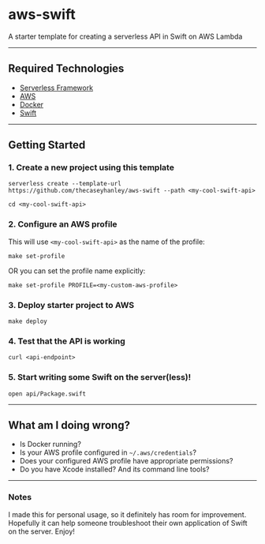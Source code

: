 # aws-swift

A starter template for creating a serverless API in Swift on AWS Lambda

---

## Required Technologies

* [Serverless Framework](https://www.serverless.com/framework/)
* [AWS](https://aws.amazon.com)
* [Docker](https://www.docker.com)
* [Swift](https://www.swift.org)

---

## Getting Started

### 1. Create a new project using this template

```
serverless create --template-url https://github.com/thecaseyhanley/aws-swift --path <my-cool-swift-api>
```

```
cd <my-cool-swift-api>
```

### 2. Configure an AWS profile

This will use `<my-cool-swift-api>` as the name of the profile:
```
make set-profile
```
OR you can set the profile name explicitly:
```
make set-profile PROFILE=<my-custom-aws-profile>
```

### 3. Deploy starter project to AWS
```
make deploy
```

### 4. Test that the API is working
```
curl <api-endpoint>
```

### 5. Start writing some Swift on the server(less)!
```
open api/Package.swift
```

---

## What am I doing wrong?

* Is Docker running?
* Is your AWS profile configured in `~/.aws/credentials`?
* Does your configured AWS profile have appropriate permissions?
* Do you have Xcode installed? And its command line tools?

---

### Notes

I made this for personal usage, so it definitely has room for improvement. Hopefully it can help someone troubleshoot their own application of Swift on the server. Enjoy!
